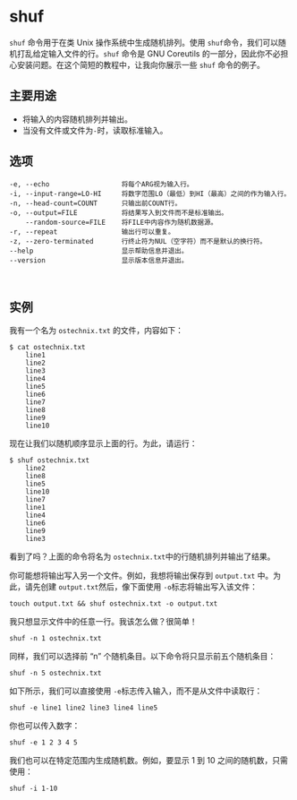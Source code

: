 # shuf

​`shuf`​ 命令用于在类 Unix 操作系统中生成随机排列。使用 `shuf`​ 命令，我们可以随机打乱给定输入文件的行。`shuf`​ 命令是 GNU Coreutils 的一部分，因此你不必担心安装问题。在这个简短的教程中，让我向你展示一些 `shuf`​ 命令的例子。

## 主要用途

* 将输入的内容随机排列并输出。
* 当没有文件或文件为`-`​时，读取标准输入。

## 选项

```shell
-e, --echo                  将每个ARG视为输入行。
-i, --input-range=LO-HI     将数字范围LO（最低）到HI（最高）之间的作为输入行。
-n, --head-count=COUNT      只输出前COUNT行。
-o, --output=FILE           将结果写入到文件而不是标准输出。
    --random-source=FILE    将FILE中内容作为随机数据源。
-r, --repeat                输出行可以重复。
-z, --zero-terminated       行终止符为NUL（空字符）而不是默认的换行符。
--help                      显示帮助信息并退出。
--version                   显示版本信息并退出。
```

‍

## 实例

我有一个名为 `ostechnix.txt`​ 的文件，内容如下：

```
$ cat ostechnix.txt
    line1
    line2
    line3
    line4
    line5
    line6
    line7
    line8
    line9
    line10
```

现在让我们以随机顺序显示上面的行。为此，请运行：

```
$ shuf ostechnix.txt
    line2
    line8
    line5
    line10
    line7
    line1
    line4
    line6
    line9
    line3
```

看到了吗？上面的命令将名为 `ostechnix.txt`​ 中的行随机排列并输出了结果。

你可能想将输出写入另一个文件。例如，我想将输出保存到 `output.txt`​ 中。为此，请先创建 `output.txt`​然后，像下面使用 `-o`​ 标志将输出写入该文件：

```
touch output.txt && shuf ostechnix.txt -o output.txt
```

我只想显示文件中的任意一行。我该怎么做？很简单！

```
shuf -n 1 ostechnix.txt
```

同样，我们可以选择前 “n” 个随机条目。以下命令将只显示前五个随机条目：

```
shuf -n 5 ostechnix.txt
```

如下所示，我们可以直接使用 `-e`​ 标志传入输入，而不是从文件中读取行：

```
shuf -e line1 line2 line3 line4 line5
```

你也可以传入数字：

```
shuf -e 1 2 3 4 5
```

我们也可以在特定范围内生成随机数。例如，要显示 1 到 10 之间的随机数，只需使用：

```
shuf -i 1-10
```
